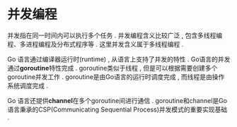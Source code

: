# 并发编程

并发指在同一时间内可以执行多个任务 . 并发编程含义比较广泛 , 包含多线程编程、多进程编程及分布式程序等 . 这里并发含义属于多线程编程 . 

Go 语言通过编译器运行时\(runtime\) , 从语言上支持了并发的特性 . Go语言的并发通过**goroutine**特性完成 . goroutine类似于线程 , 但是可以根据需要创建多个goroutine并发工作 . goroutine是由Go语言的运行时调度完成 , 而线程是由操作系统调度完成 . 

Go 语言还提供**channel**在多个goroutine间进行通信 . goroutine和channel是Go语言秉承的CSP\(Communicating Sequential Process\)并发模式的重要实现基础 . 





